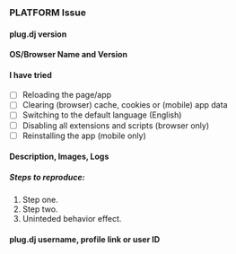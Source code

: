 <!--

These comments will be invisible in your issue once it is created.
You can delete them or keep them, but please read all of it.

PLEASE:
1. Check the README.md file (it's the first view when you open the repository);
LINK: https://github.com/plugdj/Issues-and-Reports
2. Search for your issue, if it is already submitted, add an emoji reaction or give feedback;
3. If you need to report a security breach or any other sensitive issue (involving privacy or exploits),
DON'T DO IT HERE, email security@plug.dj instead.
4. If you need to report an issue regarding account recovery or account details,
DON'T DO IT HERE, email support@plug.dj instead.
5. Check the Status Page for stability or connection issues, avoid submitting what is there;
LINK: https://status.plug.dj
6. If your issue can be submitted here, read the requirements (questions below);
7. Be precise, provide images, let others know how you encountered the issue;
8. Be polite, telling people what to do will not get an issue fixed faster;

-->

<!-- Examples: [Web App Issue, Mobile App Issue] -->
### PLATFORM Issue

<!-- Examples: [plug.dj Web version 1.5.6.10975], [plug.dj Android Beta Version 2.6.7] -->
#### plug.dj version

<!-- Examples: [Google Nexus 4 Android 5.0.1, Chrome 60.0.3112.66 Beta 64-bit] -->
<!-- HOW TO CHECK: https://github.com/plugdj/Issues-and-Reports/blob/master/.github/CONTRIBUTING.md#versions -->
#### OS/Browser Name and Version

<!--
CORRECT:
- [x] Reloading the page/app
- [X] Reloading the page/app
WRONG:
- [ x ] Reloading the page/app
- [ x ] Reloading the page/app
- [x ]  Reloading the page/app
- [yes] Reloading the page/app
-->
#### I have tried
- [ ] Reloading the page/app
- [ ] Clearing (browser) cache, cookies or (mobile) app data
- [ ] Switching to the default language (English)
- [ ] Disabling all extensions and scripts (browser only)
- [ ] Reinstalling the app (mobile only)

<!-- Please be as descriptive as possible, upload images to https://imgur.com -->
#### Description, Images, Logs

##### Steps to reproduce:
1. Step one.
2. Step two.
3. Uninteded behavior effect.

<!-- Do not post your email address as that could put your account in danger -->
<!-- Examples: [Plug Technologies, Inc.; 23810294; https://plug.dj/@/plug-technologies-inc] -->
#### plug.dj username, profile link or user ID
